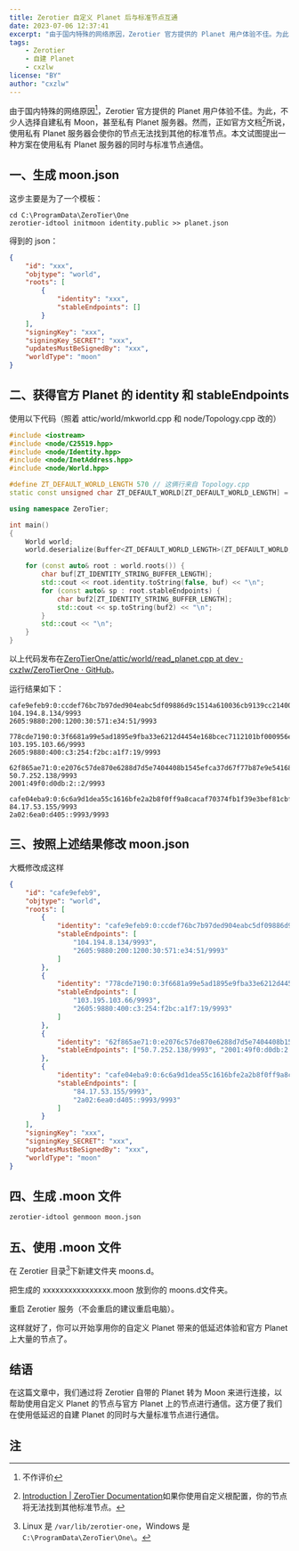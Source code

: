 ```yaml
---
title: Zerotier 自定义 Planet 后与标准节点互通
date: 2023-07-06 12:37:41
excerpt: "由于国内特殊的网络原因，Zerotier 官方提供的 Planet 用户体验不佳。为此，不少人选择自建私有 Moon，甚至私有 Planet 服务器。然而，正如官方文档所说，使用私有 Planet 服务器会使你的节点无法找到其他的标准节点。本文试图提出一种方案在使用私有 Planet 服务器的同时与标准节点通信。"
tags:
    - Zerotier
    - 自建 Planet
    - cxzlw
license: "BY"
author: "cxzlw"
---
```


由于国内特殊的网络原因[^1]，Zerotier 官方提供的 Planet 用户体验不佳。为此，不少人选择自建私有 Moon，甚至私有 Planet 服务器。然而，正如官方文档[^2]所说，使用私有 Planet 服务器会使你的节点无法找到其他的标准节点。本文试图提出一种方案在使用私有 Planet 服务器的同时与标准节点通信。

## 一、生成 moon.json

这步主要是为了一个模板：

```batch
cd C:\ProgramData\ZeroTier\One
zerotier-idtool initmoon identity.public >> planet.json
```

得到的 json：

```json
{
    "id": "xxx",
    "objtype": "world",
    "roots": [
        {
            "identity": "xxx",
            "stableEndpoints": []
        }
    ],
    "signingKey": "xxx",
    "signingKey_SECRET": "xxx",
    "updatesMustBeSignedBy": "xxx",
    "worldType": "moon"
}
```

## 二、获得官方 Planet 的 identity 和 stableEndpoints

使用以下代码（照着 attic/world/mkworld.cpp 和 node/Topology.cpp 改的）

```cpp
#include <iostream>
#include <node/C25519.hpp>
#include <node/Identity.hpp>
#include <node/InetAddress.hpp>
#include <node/World.hpp>

#define ZT_DEFAULT_WORLD_LENGTH 570 // 这俩行来自 Topology.cpp
static const unsigned char ZT_DEFAULT_WORLD[ZT_DEFAULT_WORLD_LENGTH] = {0x01,0x00,0x00,0x00,0x00,0x08,0xea,0xc9,0x0a,0x00,0x00,0x01,0x7e,0xe9,0x57,0x60,0xcd,0xb8,0xb3,0x88,0xa4,0x69,0x22,0x14,0x91,0xaa,0x9a,0xcd,0x66,0xcc,0x76,0x4c,0xde,0xfd,0x56,0x03,0x9f,0x10,0x67,0xae,0x15,0xe6,0x9c,0x6f,0xb4,0x2d,0x7b,0x55,0x33,0x0e,0x3f,0xda,0xac,0x52,0x9c,0x07,0x92,0xfd,0x73,0x40,0xa6,0xaa,0x21,0xab,0xa8,0xa4,0x89,0xfd,0xae,0xa4,0x4a,0x39,0xbf,0x2d,0x00,0x65,0x9a,0xc9,0xc8,0x18,0xeb,0x36,0x00,0x92,0x76,0x37,0xef,0x4d,0x14,0x04,0xa4,0x4d,0x54,0x46,0x84,0x85,0x13,0x79,0x75,0x1f,0xaa,0x79,0xb4,0xc4,0xea,0x85,0x04,0x01,0x75,0xea,0x06,0x58,0x60,0x48,0x24,0x02,0xe1,0xeb,0x34,0x20,0x52,0x00,0x0e,0x62,0x90,0x06,0x1a,0x9b,0xe0,0xcd,0x29,0x3c,0x8b,0x55,0xf1,0xc3,0xd2,0x52,0x48,0x08,0xaf,0xc5,0x49,0x22,0x08,0x0e,0x35,0x39,0xa7,0x5a,0xdd,0xc3,0xce,0xf0,0xf6,0xad,0x26,0x0d,0x58,0x82,0x93,0xbb,0x77,0x86,0xe7,0x1e,0xfa,0x4b,0x90,0x57,0xda,0xd9,0x86,0x7a,0xfe,0x12,0xdd,0x04,0xca,0xfe,0x9e,0xfe,0xb9,0x00,0xcc,0xde,0xf7,0x6b,0xc7,0xb9,0x7d,0xed,0x90,0x4e,0xab,0xc5,0xdf,0x09,0x88,0x6d,0x9c,0x15,0x14,0xa6,0x10,0x03,0x6c,0xb9,0x13,0x9c,0xc2,0x14,0x00,0x1a,0x29,0x58,0x97,0x8e,0xfc,0xec,0x15,0x71,0x2d,0xd3,0x94,0x8c,0x6e,0x6b,0x3a,0x8e,0x89,0x3d,0xf0,0x1f,0xf4,0x93,0xd1,0xf8,0xd9,0x80,0x6a,0x86,0x0c,0x54,0x20,0x57,0x1b,0xf0,0x00,0x02,0x04,0x68,0xc2,0x08,0x86,0x27,0x09,0x06,0x26,0x05,0x98,0x80,0x02,0x00,0x12,0x00,0x00,0x30,0x05,0x71,0x0e,0x34,0x00,0x51,0x27,0x09,0x77,0x8c,0xde,0x71,0x90,0x00,0x3f,0x66,0x81,0xa9,0x9e,0x5a,0xd1,0x89,0x5e,0x9f,0xba,0x33,0xe6,0x21,0x2d,0x44,0x54,0xe1,0x68,0xbc,0xec,0x71,0x12,0x10,0x1b,0xf0,0x00,0x95,0x6e,0xd8,0xe9,0x2e,0x42,0x89,0x2c,0xb6,0xf2,0xec,0x41,0x08,0x81,0xa8,0x4a,0xb1,0x9d,0xa5,0x0e,0x12,0x87,0xba,0x3d,0x92,0x6c,0x3a,0x1f,0x75,0x5c,0xcc,0xf2,0x99,0xa1,0x20,0x70,0x55,0x00,0x02,0x04,0x67,0xc3,0x67,0x42,0x27,0x09,0x06,0x26,0x05,0x98,0x80,0x04,0x00,0x00,0xc3,0x02,0x54,0xf2,0xbc,0xa1,0xf7,0x00,0x19,0x27,0x09,0x62,0xf8,0x65,0xae,0x71,0x00,0xe2,0x07,0x6c,0x57,0xde,0x87,0x0e,0x62,0x88,0xd7,0xd5,0xe7,0x40,0x44,0x08,0xb1,0x54,0x5e,0xfc,0xa3,0x7d,0x67,0xf7,0x7b,0x87,0xe9,0xe5,0x41,0x68,0xc2,0x5d,0x3e,0xf1,0xa9,0xab,0xf2,0x90,0x5e,0xa5,0xe7,0x85,0xc0,0x1d,0xff,0x23,0x88,0x7a,0xd4,0x23,0x2d,0x95,0xc7,0xa8,0xfd,0x2c,0x27,0x11,0x1a,0x72,0xbd,0x15,0x93,0x22,0xdc,0x00,0x02,0x04,0x32,0x07,0xfc,0x8a,0x27,0x09,0x06,0x20,0x01,0x49,0xf0,0xd0,0xdb,0x00,0x02,0x00,0x00,0x00,0x00,0x00,0x00,0x00,0x02,0x27,0x09,0xca,0xfe,0x04,0xeb,0xa9,0x00,0x6c,0x6a,0x9d,0x1d,0xea,0x55,0xc1,0x61,0x6b,0xfe,0x2a,0x2b,0x8f,0x0f,0xf9,0xa8,0xca,0xca,0xf7,0x03,0x74,0xfb,0x1f,0x39,0xe3,0xbe,0xf8,0x1c,0xbf,0xeb,0xef,0x17,0xb7,0x22,0x82,0x68,0xa0,0xa2,0xa2,0x9d,0x34,0x88,0xc7,0x52,0x56,0x5c,0x6c,0x96,0x5c,0xbd,0x65,0x06,0xec,0x24,0x39,0x7c,0xc8,0xa5,0xd9,0xd1,0x52,0x85,0xa8,0x7f,0x00,0x02,0x04,0x54,0x11,0x35,0x9b,0x27,0x09,0x06,0x2a,0x02,0x6e,0xa0,0xd4,0x05,0x00,0x00,0x00,0x00,0x00,0x00,0x00,0x00,0x99,0x93,0x27,0x09};

using namespace ZeroTier;

int main()
{
	World world;
	world.deserialize(Buffer<ZT_DEFAULT_WORLD_LENGTH>(ZT_DEFAULT_WORLD, ZT_DEFAULT_WORLD_LENGTH), 0);

	for (const auto& root : world.roots()) {
		char buf[ZT_IDENTITY_STRING_BUFFER_LENGTH];
		std::cout << root.identity.toString(false, buf) << "\n";
		for (const auto& sp : root.stableEndpoints) {
			char buf2[ZT_IDENTITY_STRING_BUFFER_LENGTH];
			std::cout << sp.toString(buf2) << "\n";
		}
		std::cout << "\n";
	}
}
```

以上代码发布在[ZeroTierOne/attic/world/read_planet.cpp at dev · cxzlw/ZeroTierOne · GitHub](https://github.com/cxzlw/ZeroTierOne/blob/dev/attic/world/read_planet.cpp)。

运行结果如下：

```
cafe9efeb9:0:ccdef76bc7b97ded904eabc5df09886d9c1514a610036cb9139cc214001a2958978efcec15712dd3948c6e6b3a8e893df01ff493d1f8d9806a860c5420571bf0
104.194.8.134/9993
2605:9880:200:1200:30:571:e34:51/9993

778cde7190:0:3f6681a99e5ad1895e9fba33e6212d4454e168bcec7112101bf000956ed8e92e42892cb6f2ec410881a84ab19da50e1287ba3d926c3a1f755cccf299a1207055
103.195.103.66/9993
2605:9880:400:c3:254:f2bc:a1f7:19/9993

62f865ae71:0:e2076c57de870e6288d7d5e7404408b1545efca37d67f77b87e9e54168c25d3ef1a9abf2905ea5e785c01dff23887ad4232d95c7a8fd2c27111a72bd159322dc
50.7.252.138/9993
2001:49f0:d0db:2::2/9993

cafe04eba9:0:6c6a9d1dea55c1616bfe2a2b8f0ff9a8cacaf70374fb1f39e3bef81cbfebef17b7228268a0a2a29d3488c752565c6c965cbd6506ec24397cc8a5d9d15285a87f
84.17.53.155/9993
2a02:6ea0:d405::9993/9993
```

## 三、按照上述结果修改 moon.json

大概修改成这样

```json
{
    "id": "cafe9efeb9",
    "objtype": "world",
    "roots": [
        {
            "identity": "cafe9efeb9:0:ccdef76bc7b97ded904eabc5df09886d9c1514a610036cb9139cc214001a2958978efcec15712dd3948c6e6b3a8e893df01ff493d1f8d9806a860c5420571bf0",
            "stableEndpoints": [
                "104.194.8.134/9993",
                "2605:9880:200:1200:30:571:e34:51/9993"
            ]
        },
        {
            "identity": "778cde7190:0:3f6681a99e5ad1895e9fba33e6212d4454e168bcec7112101bf000956ed8e92e42892cb6f2ec410881a84ab19da50e1287ba3d926c3a1f755cccf299a1207055",
            "stableEndpoints": [
                "103.195.103.66/9993",
                "2605:9880:400:c3:254:f2bc:a1f7:19/9993"
            ]
        },
        {
            "identity": "62f865ae71:0:e2076c57de870e6288d7d5e7404408b1545efca37d67f77b87e9e54168c25d3ef1a9abf2905ea5e785c01dff23887ad4232d95c7a8fd2c27111a72bd159322dc",
            "stableEndpoints": ["50.7.252.138/9993", "2001:49f0:d0db:2::2/9993"]
        },
        {
            "identity": "cafe04eba9:0:6c6a9d1dea55c1616bfe2a2b8f0ff9a8cacaf70374fb1f39e3bef81cbfebef17b7228268a0a2a29d3488c752565c6c965cbd6506ec24397cc8a5d9d15285a87f",
            "stableEndpoints": [
                "84.17.53.155/9993",
                "2a02:6ea0:d405::9993/9993"
            ]
        }
    ],
    "signingKey": "xxx",
    "signingKey_SECRET": "xxx",
    "updatesMustBeSignedBy": "xxx",
    "worldType": "moon"
}
```

## 四、生成 .moon 文件

```bash
zerotier-idtool genmoon moon.json
```

## 五、使用 .moon 文件

在 Zerotier 目录[^3]下新建文件夹 moons.d。

把生成的 xxxxxxxxxxxxxxxx.moon 放到你的 moons.d文件夹。

重启 Zerotier 服务（不会重启的建议重启电脑）。

这样就好了，你可以开始享用你的自定义 Planet 带来的低延迟体验和官方 Planet 上大量的节点了。

## 结语

在这篇文章中，我们通过将 Zerotier 自带的 Planet 转为 Moon 来进行连接，以帮助使用自定义 Planet 的节点与官方 Planet 上的节点进行通信。这方便了我们在使用低延迟的自建 Planet 的同时与大量标准节点进行通信。

## 注

[^1]: 不作评价

[^2]: [Introduction | ZeroTier Documentation](https://docs.zerotier.com/self-hosting/introduction#:~:text=If%20you%20are%20using%20a%20custom%20root%20setup%2C%20your%20nodes%20won%27t%20be%20able%20to%20find%20standard%20nodes.)如果你使用自定义根配置，你的节点将无法找到其他标准节点。

[^3]: Linux 是 `/var/lib/zerotier-one`，Windows 是 `C:\ProgramData\ZeroTier\One\`。
